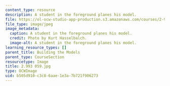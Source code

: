```yaml
---
content_type: resource
description: A student in the foreground planes his model.
file: https://ol-ocw-studio-app-production.s3.amazonaws.com/courses/2-993-special-topics-in-mechanical-engineering-the-art-and-science-of-boat-design-january-iap-2007/b505d910c3c86aae1e3a7b721f906273_2993059.jpg
file_type: image/jpeg
image_metadata:
  caption: A student in the foreground planes his model.
  credit: Photo by Kurt Hasselbalch.
  image-alt: A student in the foreground planes his model.
learning_resource_types: []
parent_title: Building the Models
parent_type: CourseSection
resourcetype: Image
title: 2.993 059.jpg
type: OCWImage
uid: b505d910-c3c8-6aae-1e3a-7b721f906273
---
```

